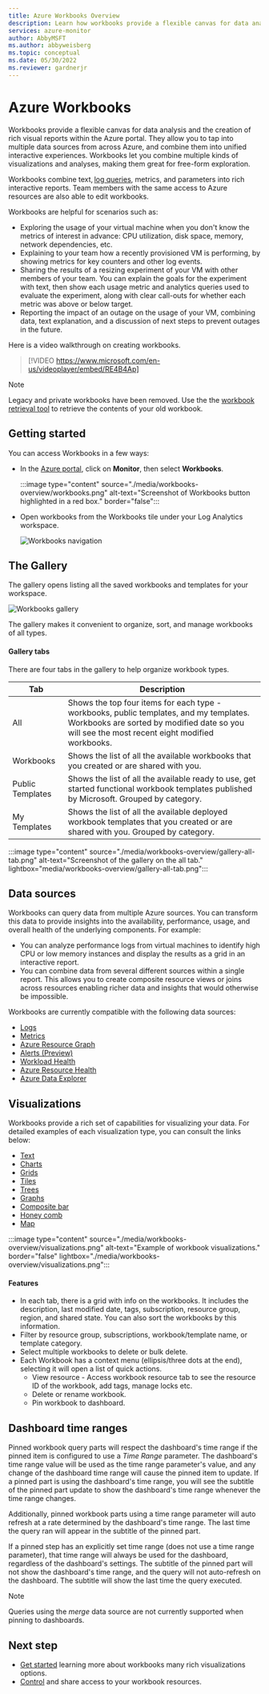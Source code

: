 ```yaml
---
title: Azure Workbooks Overview
description: Learn how workbooks provide a flexible canvas for data analysis and the creation of rich visual reports within the Azure portal.
services: azure-monitor
author: AbbyMSFT
ms.author: abbyweisberg
ms.topic: conceptual
ms.date: 05/30/2022
ms.reviewer: gardnerjr 
---
```


# Azure Workbooks

Workbooks provide a flexible canvas for data analysis and the creation of rich visual reports within the Azure portal. They allow you to tap into multiple data sources from across Azure, and combine them into unified interactive experiences. Workbooks let you combine multiple kinds of visualizations and analyses, making them great for free-form exploration.

Workbooks combine text, [log queries](/azure/data-explorer/kusto/query/), metrics, and parameters into rich interactive reports. Team members with the same access to Azure resources are also able to edit workbooks.

Workbooks are helpful for scenarios such as:

- 	Exploring the usage of your virtual machine when you don't know the metrics of interest in advance: CPU utilization, disk space, memory, network dependencies, etc.
-	Explaining to your team how a recently provisioned VM is performing, by showing metrics for key counters and other log events.
-	Sharing the results of a resizing experiment of your VM with other members of your team. You can explain the goals for the experiment with text, then show each usage metric and analytics queries used to evaluate the experiment, along with clear call-outs for whether each metric was above or below target.
-	Reporting the impact of an outage on the usage of your VM, combining data, text explanation, and a discussion of next steps to prevent outages in the future.

Here is a video walkthrough on creating workbooks.

> [!VIDEO https://www.microsoft.com/en-us/videoplayer/embed/RE4B4Ap]

> [!NOTE]
> Legacy and private workbooks have been removed. Use the the [workbook retrieval tool](https://github.com/microsoft/Application-Insights-Workbooks/blob/master/Documentation/LegacyAI/DeprecatedWorkbookRetrievalTool.md) to retrieve the contents of your old workbook.

## Getting started

You can access Workbooks in a few ways:
- In the [Azure portal](https://portal.azure.com), click on **Monitor**, then select **Workbooks**.

   :::image type="content" source="./media/workbooks-overview/workbooks.png" alt-text="Screenshot of Workbooks button highlighted in a red box." border="false":::

- Open workbooks from the Workbooks tile under your Log Analytics workspace.

   ![Workbooks navigation](media/view-designer-conversion-overview/workbooks-nav.png)

## The Gallery
The gallery opens listing all the saved workbooks and templates for your workspace.

![Workbooks gallery](media/view-designer-conversion-overview/workbooks-gallery.png)

The gallery makes it convenient to organize, sort, and manage workbooks of all types.

#### Gallery tabs

There are four tabs in the gallery to help organize workbook types.

| Tab              | Description                                       |
|------------------|---------------------------------------------------|
| All | Shows the top four items for each type - workbooks, public templates, and my templates. Workbooks are sorted by modified date so you will see the most recent eight modified workbooks.|
| Workbooks | Shows the list of all the available workbooks that you created or are shared with you. |
| Public Templates | Shows the list of all the available ready to use, get started functional workbook templates published by Microsoft. Grouped by category. |
| My Templates | Shows the list of all the available deployed workbook templates that you created or are shared with you. Grouped by category. |

:::image type="content" source="./media/workbooks-overview/gallery-all-tab.png" alt-text="Screenshot of the gallery on the all tab." lightbox="media/workbooks-overview/gallery-all-tab.png":::

## Data sources

Workbooks can query data from multiple Azure sources. You can transform this data to provide insights into the availability, performance, usage, and overall health of the underlying components. For example:
- You can analyze performance logs from virtual machines to identify high CPU or low memory instances and display the results as a grid in an interactive report.
- You can combine data from several different sources within a single report. This allows you to create composite resource views or joins across resources enabling richer data and insights that would otherwise be impossible.

Workbooks are currently compatible with the following data sources:

* [Logs](../visualize/workbooks-data-sources.md#logs)
* [Metrics](../visualize/workbooks-data-sources.md#metrics)
* [Azure Resource Graph](../visualize/workbooks-data-sources.md#azure-resource-graph)
* [Alerts (Preview)](../visualize/workbooks-data-sources.md#alerts-preview)
* [Workload Health](../visualize/workbooks-data-sources.md#workload-health)
* [Azure Resource Health](../visualize/workbooks-data-sources.md#azure-resource-health)
* [Azure Data Explorer](../visualize/workbooks-data-sources.md#azure-data-explorer)

## Visualizations

Workbooks provide a rich set of capabilities for visualizing your data. For detailed examples of each visualization type, you can consult the links below:

* [Text](../visualize/workbooks-text-visualizations.md)
* [Charts](../visualize/workbooks-chart-visualizations.md)
* [Grids](../visualize/workbooks-grid-visualizations.md)
* [Tiles](../visualize/workbooks-tile-visualizations.md)
* [Trees](../visualize/workbooks-tree-visualizations.md)
* [Graphs](../visualize/workbooks-graph-visualizations.md)
* [Composite bar](../visualize/workbooks-composite-bar.md)
* [Honey comb](workbooks-honey-comb.md)
* [Map](workbooks-map-visualizations.md)

:::image type="content" source="./media/workbooks-overview/visualizations.png" alt-text="Example of workbook visualizations." border="false" lightbox="./media/workbooks-overview/visualizations.png":::

#### Features

* In each tab, there is a grid with info on the workbooks. It includes the description, last modified date, tags, subscription, resource group, region, and shared state. You can also sort the workbooks by this information.
* Filter by resource group, subscriptions, workbook/template name, or template category.
* Select multiple workbooks to delete or bulk delete.
* Each Workbook has a context menu (ellipsis/three dots at the end), selecting it will open a list of quick actions.
    * View resource - Access workbook resource tab to see the resource ID of the workbook, add tags, manage locks etc.
    * Delete or rename workbook.
    * Pin workbook to dashboard.



## Dashboard time ranges

Pinned workbook query parts will respect the dashboard's time range if the pinned item is configured to use a *Time Range* parameter. The dashboard's time range value will be used as the time range parameter's value, and any change of the dashboard time range will cause the pinned item to update. If a pinned part is using the dashboard's time range, you will see the subtitle of the pinned part update to show the dashboard's time range whenever the time range changes.

Additionally, pinned workbook parts using a time range parameter will auto refresh at a rate determined by the dashboard's time range. The last time the query ran will appear in the subtitle of the pinned part.

If a pinned step has an explicitly set time range (does not use a time range parameter), that time range will always be used for the dashboard, regardless of the dashboard's settings. The subtitle of the pinned part will not show the dashboard's time range, and the query will not auto-refresh on the dashboard. The subtitle will show the last time the query executed.

> [!NOTE]
> Queries using the *merge* data source are not currently supported when pinning to dashboards.



## Next step

* [Get started](#visualizations) learning more about workbooks many rich visualizations options.
* [Control](../visualize/workbooks-access-control.md) and share access to your workbook resources.